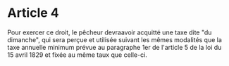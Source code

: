 # Article 4

Pour exercer ce droit, le pêcheur devraavoir acquitté une taxe dite "du dimanche", qui sera perçue et utilisée suivant les mêmes modalités que la taxe annuelle minimum prévue au paragraphe 1er de l'article 5 de la loi du 15 avril 1829 et fixée au même taux que celle-ci.
